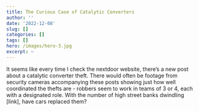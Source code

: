 ```yaml
---
title: The Curious Case of Catalytic Converters
author: ''
date: '2022-12-08'
slug: []
categories: []
tags: []
hero: /images/hero-3.jpg
excerpt: ~
---
```


It seems like every time I check the nextdoor website, there’s a new post about a catalytic converter theft. There would often be footage from security cameras accompanying these posts showing just how well coordinated the thefts are - robbers seem to work in teams of 3 or 4, each with a designated role. With the number of high street banks dwindling [link], have cars replaced them?
